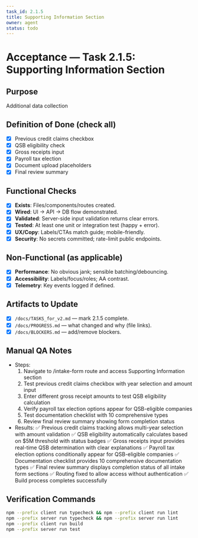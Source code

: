 ```yaml
---
task_id: 2.1.5
title: Supporting Information Section
owner: agent
status: todo
---
```


# Acceptance — Task 2.1.5: Supporting Information Section

## Purpose
Additional data collection

## Definition of Done (check all)
- [x] Previous credit claims checkbox
- [x] QSB eligibility check
- [x] Gross receipts input
- [x] Payroll tax election
- [x] Document upload placeholders
- [x] Final review summary

## Functional Checks
- [x] **Exists**: Files/components/routes created.
- [x] **Wired**: UI → API → DB flow demonstrated.
- [x] **Validated**: Server-side input validation returns clear errors.
- [x] **Tested**: At least one unit or integration test (happy + error).
- [x] **UX/Copy**: Labels/CTAs match guide; mobile-friendly.
- [x] **Security**: No secrets committed; rate-limit public endpoints.

## Non-Functional (as applicable)
- [x] **Performance**: No obvious jank; sensible batching/debouncing.
- [x] **Accessibility**: Labels/focus/roles; AA contrast.
- [x] **Telemetry**: Key events logged if defined.

## Artifacts to Update
- [x] `/docs/TASKS_for_v2.md` — mark 2.1.5 complete.
- [x] `/docs/PROGRESS.md` — what changed and why (file links).
- [x] `/docs/BLOCKERS.md` — add/remove blockers.

## Manual QA Notes
- Steps:
  1. Navigate to /intake-form route and access Supporting Information section
  2. Test previous credit claims checkbox with year selection and amount input
  3. Enter different gross receipt amounts to test QSB eligibility calculation
  4. Verify payroll tax election options appear for QSB-eligible companies
  5. Test documentation checklist with 10 comprehensive types
  6. Review final review summary showing form completion status
- Results:
  ✅ Previous credit claims tracking allows multi-year selection with amount validation
  ✅ QSB eligibility automatically calculates based on $5M threshold with status badges
  ✅ Gross receipts input provides real-time QSB determination with clear explanations
  ✅ Payroll tax election options conditionally appear for QSB-eligible companies
  ✅ Documentation checklist provides 10 comprehensive documentation types
  ✅ Final review summary displays completion status of all intake form sections
  ✅ Routing fixed to allow access without authentication
  ✅ Build process completes successfully

## Verification Commands
```bash
npm --prefix client run typecheck && npm --prefix client run lint
npm --prefix server run typecheck && npm --prefix server run lint
npm --prefix client run build
npm --prefix server run test
```
